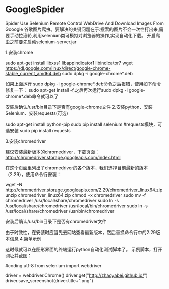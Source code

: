 # GoogleSpider
Spider Use Selenium Remote Control WebDrive And Download Images From Gooogle
谷歌图片爬虫。要解决的关键问题在于:搜索的图片不会一次性打出来,需要手动拉滚轮,利用selenium类可模拟对浏览器的操作,实现自动化下载。
开启爬虫之前要先启动selenium-server.jar








1.安装chrome

sudo apt-get install libxss1 libappindicator1 libindicator7
wget https://dl.google.com/linux/direct/google-chrome-stable_current_amd64.deb
sudo dpkg -i google-chrome*.deb

如果上面运行 
sudo dpkg -i google-chrome*.deb命令之后报错，使用如下命令修复一下： 
sudo apt-get install -f,之后再次运行sudo dpkg -i google-chrome*.deb命令就可以了

安装后确认/usr/bin目录下是否有google-chrome文件
2.安装python、安装Selenium、安装requests(可选)

sudo apt-get install python-pip
sudo pip install selenium
#requests模块，可选安装
sudo pip install requests

3.安装chromedriver

建议安装最新版本的chromedriver，下载页面： 
http://chromedriver.storage.googleapis.com/index.html

在这个页面里列出了chromedriver的各个版本，我们选择目前最新的版本（2.29），使用命令行安装：

wget -N http://chromedriver.storage.googleapis.com/2.29/chromedriver_linux64.zip
unzip chromedriver_linux64.zip
chmod +x chromedriver
sudo mv -f chromedriver /usr/local/share/chromedriver
sudo ln -s /usr/local/share/chromedriver /usr/local/bin/chromedriver
sudo ln -s /usr/local/share/chromedriver /usr/bin/chromedriver

安装后确认/usr/bin目录下是否有chromedriver文件

由于时效性，在安装时应当先去网站查看最新版本，然后替换命令行中的2.29版本信息
4.简单示例

这时候就可以在图形界面的终端运行python自动化测试脚本了。 
示例脚本，打开网址并截图：

#coding:utf-8
from selenium import webdriver

driver = webdriver.Chrome()
driver.get("http://zhaoyabei.github.io/")
driver.save_screenshot(driver.title+".png")